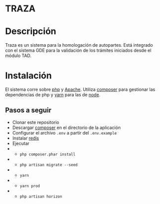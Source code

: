 # TRAZA

# Descripción

Traza es un sistema para la homologación de autopartes. Está integrado con el sistema GDE para la validación de los trámites iniciados desde el módulo TAD.

# Instalación

El sistema corre sobre [php](https://www.php.net/) y [Apache](http://httpd.apache.org/). Utiliza [composer](https://getcomposer.org/) para gestionar las dependencias de php y [yarn](https://yarnpkg.com/) para las de [node](https://nodejs.org/).

## Pasos a seguir

- Clonar este repositorio
- Descargar [composer](https://getcomposer.org/download/) en el directorio de la aplicación
- Configurar el archivo `.env` a partir del `.env.example`
- Instalar [redis](https://redis.io/download)
- Ejecutar 
- - `php composer.phar install`
- - `php artisan migrate --seed`
- - `yarn`
- - `yarn prod`
- - `php artisan horizon`

